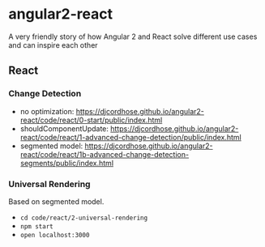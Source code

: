 # angular2-react
A very friendly story of how Angular 2 and React solve different use cases and can inspire each other

## React

### Change Detection

* no optimization: https://djcordhose.github.io/angular2-react/code/react/0-start/public/index.html
* shouldComponentUpdate: https://djcordhose.github.io/angular2-react/code/react/1-advanced-change-detection/public/index.html
* segmented model: https://djcordhose.github.io/angular2-react/code/react/1b-advanced-change-detection-segments/public/index.html

### Universal Rendering

Based on segmented model. 

* `cd code/react/2-universal-rendering`
* `npm start`
* `open localhost:3000`

